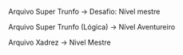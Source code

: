 Arquivo Super Trunfo -> Desafio: Nível mestre

Arquivo Super Trunfo (Lógica) -> Nível Aventureiro 

Arquivo Xadrez -> Nivel Mestre
